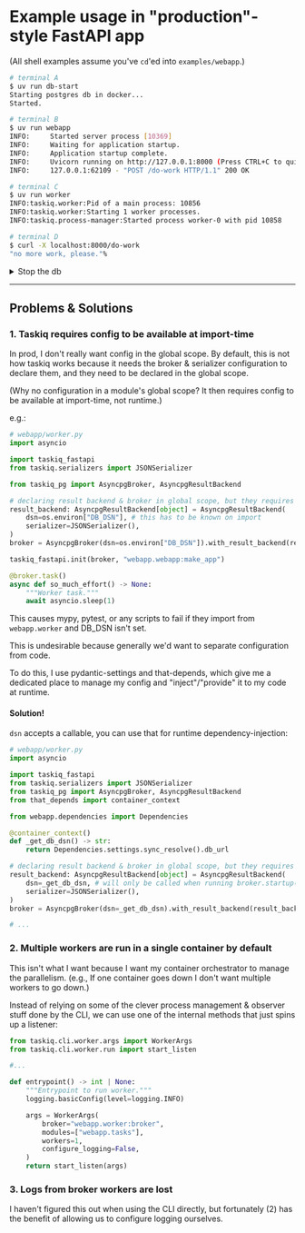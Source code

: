 # Example usage in "production"-style FastAPI app

(All shell examples assume you've `cd`'ed into `examples/webapp`.)

```sh
# terminal A
$ uv run db-start
Starting postgres db in docker...
Started.
```

```sh
# terminal B
$ uv run webapp
INFO:     Started server process [10369]
INFO:     Waiting for application startup.
INFO:     Application startup complete.
INFO:     Uvicorn running on http://127.0.0.1:8000 (Press CTRL+C to quit)
INFO:     127.0.0.1:62109 - "POST /do-work HTTP/1.1" 200 OK
```

```sh
# terminal C
$ uv run worker
INFO:taskiq.worker:Pid of a main process: 10856
INFO:taskiq.worker:Starting 1 worker processes.
INFO:taskiq.process-manager:Started process worker-0 with pid 10858
```

```sh
# terminal D
$ curl -X localhost:8000/do-work
"no more work, please."%
```

<details>
  <summary>Stop the db</summary>

```sh
# terminal A
$ uv run db-stop
Stopping postgres db in docker...
Stopped.
```

</details>

---

## Problems & Solutions

### 1. Taskiq requires config to be available at import-time

In prod, I don't really want config in the global scope. By default, this is not
how taskiq works because it needs the broker & serializer configuration to declare them,
and they need to be declared in the global scope.

(Why no configuration in a module's global scope? It then requires config to be
available at import-time, not runtime.)

e.g.:

```py
# webapp/worker.py
import asyncio

import taskiq_fastapi
from taskiq.serializers import JSONSerializer

from taskiq_pg import AsyncpgBroker, AsyncpgResultBackend

# declaring result backend & broker in global scope, but they requires configuration
result_backend: AsyncpgResultBackend[object] = AsyncpgResultBackend(
    dsn=os.environ["DB_DSN"], # this has to be known on import
    serializer=JSONSerializer(),
)
broker = AsyncpgBroker(dsn=os.environ["DB_DSN"]).with_result_backend(result_backend)

taskiq_fastapi.init(broker, "webapp.webapp:make_app")

@broker.task()
async def so_much_effort() -> None:
    """Worker task."""
    await asyncio.sleep(1)
```

This causes mypy, pytest, or any scripts to fail if they import from `webapp.worker` and DB_DSN isn't set.

This is undesirable because generally we'd want to separate configuration from code.

To do this, I use pydantic-settings and that-depends, which give me a dedicated place to
manage my config and "inject"/"provide" it to my code at runtime.

#### Solution!

`dsn` accepts a callable, you can use that for runtime dependency-injection:

```py
# webapp/worker.py
import asyncio

import taskiq_fastapi
from taskiq.serializers import JSONSerializer
from taskiq_pg import AsyncpgBroker, AsyncpgResultBackend
from that_depends import container_context

from webapp.dependencies import Dependencies

@container_context()
def _get_db_dsn() -> str:
    return Dependencies.settings.sync_resolve().db_url

# declaring result backend & broker in global scope, but they requires configuration
result_backend: AsyncpgResultBackend[object] = AsyncpgResultBackend(
    dsn=_get_db_dsn, # will only be called when running broker.startup()
    serializer=JSONSerializer(),
)
broker = AsyncpgBroker(dsn=_get_db_dsn).with_result_backend(result_backend)

# ...
```

### 2. Multiple workers are run in a single container by default

This isn't what I want because I want my container orchestrator to manage the parallelism.
(e.g., If one container goes down I don't want multiple workers to go down.)

Instead of relying on some of the clever process management & observer stuff done by the
CLI, we can use one of the internal methods that just spins up a listener:

```py
from taskiq.cli.worker.args import WorkerArgs
from taskiq.cli.worker.run import start_listen

#...

def entrypoint() -> int | None:
    """Entrypoint to run worker."""
    logging.basicConfig(level=logging.INFO)

    args = WorkerArgs(
        broker="webapp.worker:broker",
        modules=["webapp.tasks"],
        workers=1,
        configure_logging=False,
    )
    return start_listen(args)
```

### 3. Logs from broker workers are lost

I haven't figured this out when using the CLI directly, but fortunately (2) has the
benefit of allowing us to configure logging ourselves.
